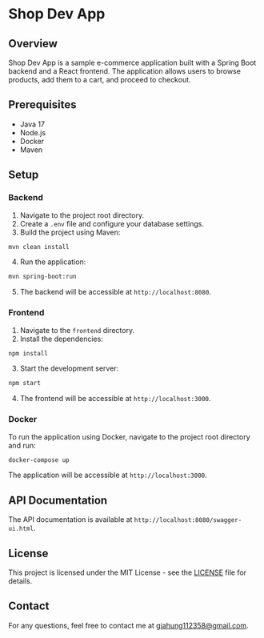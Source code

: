 # Shop Dev App

## Overview

Shop Dev App is a sample e-commerce application built with a Spring Boot backend and a React frontend. The application allows users to browse products, add them to a cart, and proceed to checkout.

## Prerequisites

- Java 17
- Node.js
- Docker
- Maven

## Setup

### Backend

1. Navigate to the project root directory.
2. Create a `.env` file and configure your database settings.
3. Build the project using Maven:
  ```sh
  mvn clean install
  ```
4. Run the application:
  ```sh
  mvn spring-boot:run
  ```
5. The backend will be accessible at `http://localhost:8080`.

### Frontend

1. Navigate to the `frontend` directory.
2. Install the dependencies:
  ```sh
  npm install
  ```
3. Start the development server:
  ```sh
  npm start
  ```
4. The frontend will be accessible at `http://localhost:3000`.

### Docker

To run the application using Docker, navigate to the project root directory and run:
  ```sh
  docker-compose up
  ```
The application will be accessible at `http://localhost:3000`.

## API Documentation

The API documentation is available at `http://localhost:8080/swagger-ui.html`.

## License
This project is licensed under the MIT License - see the [LICENSE](LICENSE) file for details.

## Contact
For any questions, feel free to contact me at [giahung112358@gmail.com](giahung112358@gmail.com).
